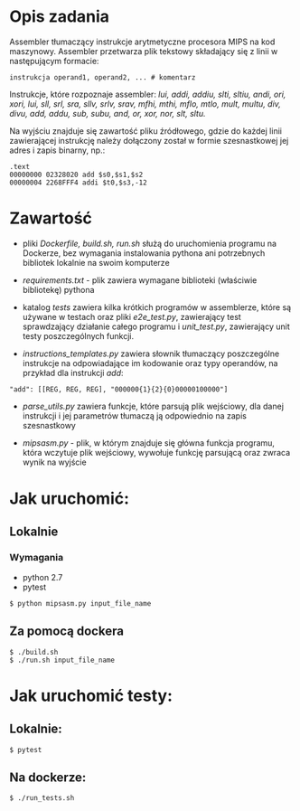 # Opis zadania
Assembler tłumaczący instrukcje arytmetyczne procesora MIPS na kod maszynowy.
Assembler przetwarza plik tekstowy składający się z linii w następującym formacie:
```
instrukcja operand1, operand2, ... # komentarz
```

Instrukcje, które rozpoznaje assembler:
*lui, addi, addiu, slti, sltiu, andi, ori,
xori, lui, sll, srl, sra, sllv, srlv, srav, mfhi, mthi, mflo, mtlo, mult,
multu, div, divu, add, addu, sub, subu, and, or, xor, nor, slt, sltu.*

Na wyjściu znajduje się zawartość pliku źródłowego, gdzie do każdej linii zawierającej
instrukcję należy dołączony został w formie szesnastkowej jej adres i zapis binarny, np.:
```
.text
00000000 02328020 add $s0,$s1,$s2
00000004 2268FFF4 addi $t0,$s3,-12
```

# Zawartość
* pliki *Dockerfile, build.sh, run.sh* służą do uruchomienia programu na Dockerze, bez wymagania instalowania pythona ani potrzebnych bibliotek lokalnie na swoim komputerze

* *requirements.txt* - plik zawiera wymagane biblioteki (właściwie bibliotekę) pythona

* katalog *tests* zawiera kilka krótkich programów w assemblerze, które są używane w testach oraz pliki *e2e_test.py*, zawierający test sprawdzający działanie całego programu i *unit_test.py*, zawierający unit testy poszczególnych funkcji.

* *instructions_templates.py* zawiera słownik tłumaczący poszczególne instrukcje na odpowiadające im kodowanie oraz typy operandów, na przykład dla instrukcji *add*:
```
"add": [[REG, REG, REG], "000000{1}{2}{0}00000100000"]
```
* *parse_utils.py* zawiera funkcje, które parsują plik wejściowy, dla danej instrukcji i jej parametrów tłumaczą ją odpowiednio na zapis szesnastkowy

* *mipsasm.py* - plik, w którym znajduje się główna funkcja programu, która wczytuje plik wejściowy, wywołuje funkcję parsującą oraz zwraca wynik na wyjście

# Jak uruchomić:

## Lokalnie
### Wymagania
* python 2.7
* pytest
    
``` 
$ python mipsasm.py input_file_name 
```

## Za pomocą dockera

``` 
$ ./build.sh
$ ./run.sh input_file_name 
```

# Jak uruchomić testy:

## Lokalnie:
``` 
$ pytest 
```

## Na dockerze:
```
$ ./run_tests.sh
```





